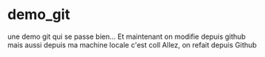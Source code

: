 # demo_git
une demo git qui se passe bien...
Et maintenant on modifie depuis github
mais aussi depuis ma machine locale c'est coll
Allez, on refait depuis Github
